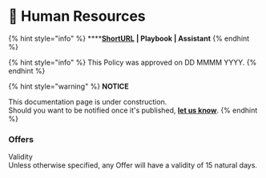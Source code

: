 # 🚧 Human Resources

{% hint style="info" %}
****[**ShortURL**](https://tiof.click/TIOFPolicyHR) **| Playbook | Assistant**
{% endhint %}



{% hint style="info" %}
This Policy was approved on DD MMMM YYYY.
{% endhint %}



{% hint style="warning" %}
**NOTICE**

This documentation page is under construction.\
Should you want to be notified once it's published, [**let us know**](https://tiof.click/TIOFTarianUpdatesService).
{% endhint %}











### Offers

Validity\
Unless otherwise specified, any Offer will have a validity of 15 natural days.





